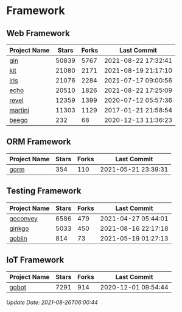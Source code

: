 # Framework

## Web Framework
| Project Name | Stars | Forks | Last Commit |
| ------------ | ----- | ----- | ----------- |
| [gin](https://github.com/gin-gonic/gin) | 50839 | 5767 | 2021-08-22 17:32:41 |
| [kit](https://github.com/go-kit/kit) | 21080 | 2171 | 2021-08-19 21:17:10 |
| [iris](https://github.com/kataras/iris) | 21076 | 2284 | 2021-07-17 09:00:56 |
| [echo](https://github.com/labstack/echo) | 20510 | 1826 | 2021-08-22 17:25:09 |
| [revel](https://github.com/revel/revel) | 12359 | 1399 | 2020-07-12 05:57:36 |
| [martini](https://github.com/go-martini/martini) | 11303 | 1129 | 2017-01-21 21:58:54 |
| [beego](https://github.com/astaxie/beego) | 232 | 68 | 2020-12-13 11:36:23 |

## ORM Framework
| Project Name | Stars | Forks | Last Commit |
| ------------ | ----- | ----- | ----------- |
| [gorm](https://github.com/jinzhu/gorm) | 354 | 110 | 2021-05-21 23:39:31 |

## Testing Framework
| Project Name | Stars | Forks | Last Commit |
| ------------ | ----- | ----- | ----------- |
| [goconvey](https://github.com/smartystreets/goconvey) | 6586 | 479 | 2021-04-27 05:44:01 |
| [ginkgo](https://github.com/onsi/ginkgo) | 5033 | 450 | 2021-08-16 22:17:18 |
| [goblin](https://github.com/franela/goblin) | 814 | 73 | 2021-05-19 01:27:13 |

## IoT Framework
| Project Name | Stars | Forks | Last Commit |
| ------------ | ----- | ----- | ----------- |
| [gobot](https://github.com/hybridgroup/gobot) | 7291 | 914 | 2020-12-01 09:54:44 |

*Update Date: 2021-08-26T06:00:44*